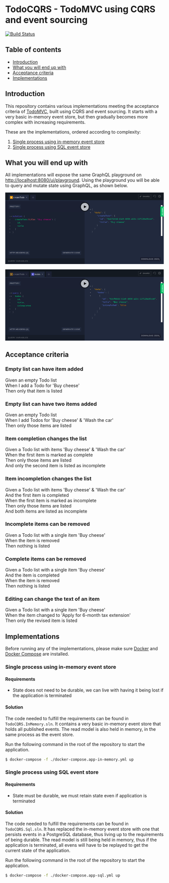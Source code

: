 # TodoCQRS - TodoMVC using CQRS and event sourcing

[![Build Status](https://dev.azure.com/fantasticfiasco/Todo%20CQRS/_apis/build/status/FantasticFiasco.todo-cqrs)](https://dev.azure.com/fantasticfiasco/Todo%20CQRS/_build/latest?definitionId=2)

## Table of contents

- [Introduction](#introduction)
- [What you will end up with](#what-you-will-end-up-with)
- [Acceptance criteria](#acceptance-criteria)
- [Implementations](#implementations)

## Introduction

This repository contains various implementations meeting the acceptance criteria of [TodoMVC](http://todomvc.com/), built using CQRS and event sourcing. It starts with a very basic in-memory event store, but then gradually becomes more complex with increasing requirements.

These are the implementations, ordered according to complexity:

1. [Single process using in-memory event store](#single-process-using-in-memory-event-store)
1. [Single process using SQL event store](#single-process-using-sql-event-store)

## What you will end up with

All implementations will expose the same GraphQL playground on [http://localhost:8080/ui/playground](http://localhost:8080/ui/playground). Using the playground you will be able to query and mutate state using GraphQL, as shown below.

![alt text](./doc/resources/create-todo.png "Create todo")

![alt text](./doc/resources/get-todos.png "Create todo")

## Acceptance criteria

### Empty list can have item added

Given an empty Todo list<br/>
When I add a Todo for 'Buy cheese'<br/>
Then only that item is listed

### Empty list can have two items added

Given an empty Todo list<br/>
When I add Todos for 'Buy cheese' & 'Wash the car'<br/>
Then only those items are listed

### Item completion changes the list

Given a Todo list with items 'Buy cheese' & 'Wash the car'<br/>
When the first item is marked as complete<br/>
Then only those items are listed<br/>
And only the second item is listed as incomplete

### Item incompletion changes the list

Given a Todo list with items 'Buy cheese' & 'Wash the car'<br/>
And the first item is completed<br/>
When the first item is marked as incomplete<br/>
Then only those items are listed<br/>
And both items are listed as incomplete

### Incomplete items can be removed

Given a Todo list with a single item 'Buy cheese'<br/>
When the item is removed<br/>
Then nothing is listed

### Complete items can be removed

Given a Todo list with a single item 'Buy cheese'<br/>
And the item is completed<br/>
When the item is removed<br/>
Then nothing is listed

### Editing can change the text of an item

Given a Todo list with a single item 'Buy cheese'<br/>
When the item changed to 'Apply for 6-month tax extension'<br/>
Then only the revised item is listed

## Implementations

Before running any of the implementations, please make sure [Docker](https://www.docker.com/community-edition#/download) and [Docker Compose](https://docs.docker.com/compose/install) are installed.

### Single process using in-memory event store

#### Requirements

- State does not need to be durable, we can live with having it being lost if the application is terminated

#### Solution

The code needed to fulfill the requirements can be found in `TodoCQRS.InMemory.sln`. It contains a very basic in-memory event store that holds all published events. The read model is also held in memory, in the same process as the event store.

Run the following command in the root of the repository to start the application.

```bash
$ docker-compose -f ./docker-compose.app-in-memory.yml up
```

### Single process using SQL event store

#### Requirements

- State must be durable, we must retain state even if application is terminated

#### Solution

The code needed to fulfill the requirements can be found in `TodoCQRS.Sql.sln`. It has replaced the in-memory event store with one that persists events in a PostgreSQL database, thus living up to the requirements of being durable. The read model is still being held in memory, thus if the application is terminated, all evens will have to be replayed to get the current state of the application.

Run the following command in the root of the repository to start the application.

```bash
$ docker-compose -f ./docker-compose.app-sql.yml up
```
